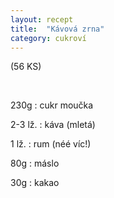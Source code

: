 ```yaml
---
layout: recept
title:  "Kávová zrna"
category: cukroví
---
```


(56 KS)

<br>

<div class="ingredience" markdown="1">

230g
: cukr moučka

2-3 lž.
: káva (mletá)

1 lž.
: rum (néé víc!)

80g
: máslo

30g
: kakao
     
</div>
